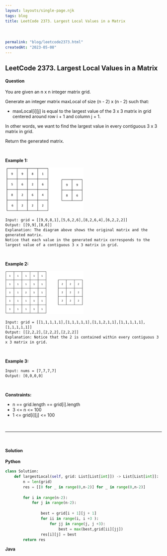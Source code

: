 ```yaml
---
layout: layouts/single-page.njk
tags: blog
title: LeetCode 2373. Largest Local Values in a Matrix



permalink: "blog/leetcode2373.html"
createdAt: "2023-05-08"
---
```


## LeetCode 2373. Largest Local Values in a Matrix






#### Question
You are given an n x n integer matrix grid.

Generate an integer matrix maxLocal of size (n - 2) x (n - 2) such that:

* maxLocal[i][j] is equal to the largest value of the 3 x 3 matrix in grid centered around row i + 1 and column j + 1.

In other words, we want to find the largest value in every contiguous 3 x 3 matrix in grid.

Return the generated matrix.

<p>&nbsp;</p>

**Example 1:**

<img src="../static/image/2373ex1.png" width="50%" height="50%" alt="2373ex1">

    Input: grid = [[9,9,8,1],[5,6,2,6],[8,2,6,4],[6,2,2,2]]
    Output: [[9,9],[8,6]]
    Explanation: The diagram above shows the original matrix and the generated matrix.
    Notice that each value in the generated matrix corresponds to the largest value of a contiguous 3 x 3 matrix in grid.

<p>&nbsp;</p>

**Example 2:**

<img src="../static/image/2373ex2.png" width="50%" height="50%" alt="2373ex2">

    Input: grid = [[1,1,1,1,1],[1,1,1,1,1],[1,1,2,1,1],[1,1,1,1,1],[1,1,1,1,1]]
    Output: [[2,2,2],[2,2,2],[2,2,2]]
    Explanation: Notice that the 2 is contained within every contiguous 3 x 3 matrix in grid.

<p>&nbsp;</p>

**Example 3:**

    Input: nums = [7,7,7,7]
    Output: [0,0,0,0]

<p>&nbsp;</p>


**Constraints:**


* n == grid.length == grid[i].length
* 3 <= n <= 100
* 1 <= grid[i][j] <= 100




<p>&nbsp;</p>

---

<p>&nbsp;</p>

#### Solution
**Python**
```Python
class Solution:
    def largestLocal(self, grid: List[List[int]]) -> List[List[int]]:
        n = len(grid)
        res = [[0 for _ in range(0,n-2)] for _ in range(0,n-2)]

        for i in range(n-2):
            for j in range(n-2):

                best = grid[i + 1][j + 1] 
                for ii in range(i, i +3 ):
                    for jj in range(j, j +3):
                        best = max(best,grid[ii][jj])
                res[i][j] = best
        return res
```

**Java**